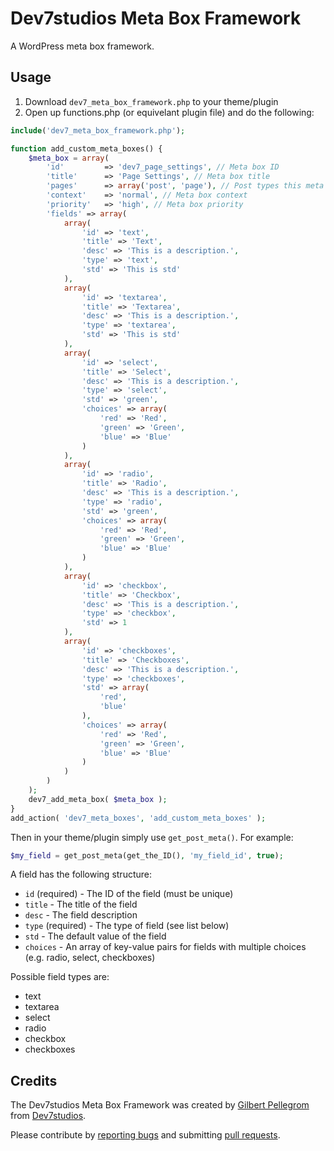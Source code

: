 # Dev7studios Meta Box Framework

A WordPress meta box framework.

## Usage

1. Download `dev7_meta_box_framework.php` to your theme/plugin
2. Open up functions.php (or equivelant plugin file) and do the following:

```php
include('dev7_meta_box_framework.php');

function add_custom_meta_boxes() {
	$meta_box = array(
		'id'         => 'dev7_page_settings', // Meta box ID
		'title'      => 'Page Settings', // Meta box title
		'pages'  	 => array('post', 'page'), // Post types this meta box should be shown on
		'context'    => 'normal', // Meta box context
		'priority'   => 'high', // Meta box priority
		'fields' => array(
			array(
	            'id' => 'text',
	            'title' => 'Text',
	            'desc' => 'This is a description.',
	            'type' => 'text',
	            'std' => 'This is std'
	        ),
	        array(
	            'id' => 'textarea',
	            'title' => 'Textarea',
	            'desc' => 'This is a description.',
	            'type' => 'textarea',
	            'std' => 'This is std'
	        ),
	        array(
	            'id' => 'select',
	            'title' => 'Select',
	            'desc' => 'This is a description.',
	            'type' => 'select',
	            'std' => 'green',
	            'choices' => array(
	                'red' => 'Red',
	                'green' => 'Green',
	                'blue' => 'Blue'
	            )
	        ),
	        array(
	            'id' => 'radio',
	            'title' => 'Radio',
	            'desc' => 'This is a description.',
	            'type' => 'radio',
	            'std' => 'green',
	            'choices' => array(
	                'red' => 'Red',
	                'green' => 'Green',
	                'blue' => 'Blue'
	            )
	        ),
	        array(
	            'id' => 'checkbox',
	            'title' => 'Checkbox',
	            'desc' => 'This is a description.',
	            'type' => 'checkbox',
	            'std' => 1
	        ),
	        array(
	            'id' => 'checkboxes',
	            'title' => 'Checkboxes',
	            'desc' => 'This is a description.',
	            'type' => 'checkboxes',
	            'std' => array(
	                'red',
	                'blue'
	            ),
	            'choices' => array(
	                'red' => 'Red',
	                'green' => 'Green',
	                'blue' => 'Blue'
	            )
	        )
		)
	);
	dev7_add_meta_box( $meta_box );
}
add_action( 'dev7_meta_boxes', 'add_custom_meta_boxes' );
```

Then in your theme/plugin simply use `get_post_meta()`. For example:

```php
$my_field = get_post_meta(get_the_ID(), 'my_field_id', true);
```

A field has the following structure:

* `id` (required) - The ID of the field (must be unique)
* `title` - The title of the field
* `desc` - The field description
* `type` (required) - The type of field (see list below)
* `std` - The default value of the field
* `choices` - An array of key-value pairs for fields with multiple choices (e.g. radio, select, checkboxes)

Possible field types are:

* text
* textarea
* select
* radio
* checkbox
* checkboxes

## Credits

The Dev7studios Meta Box Framework was created by [Gilbert Pellegrom](http://gilbert.pellegrom.me) from [Dev7studios](http://dev7studios.com).

Please contribute by [reporting bugs](Dev7studios-Meta-Box-Framework/issues) and submitting [pull requests](Dev7studios-Meta-Box-Framework/pulls).
